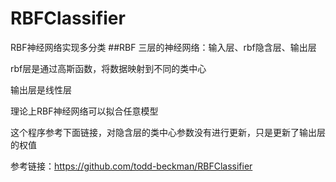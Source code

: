 # RBFClassifier

RBF神经网络实现多分类
##RBF
三层的神经网络：输入层、rbf隐含层、输出层

rbf层是通过高斯函数，将数据映射到不同的类中心

输出层是线性层

理论上RBF神经网络可以拟合任意模型

这个程序参考下面链接，对隐含层的类中心参数没有进行更新，只是更新了输出层的权值

参考链接：https://github.com/todd-beckman/RBFClassifier

